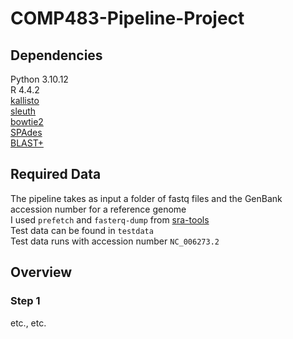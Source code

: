 # COMP483-Pipeline-Project

## Dependencies
Python 3.10.12  
R 4.4.2  
[kallisto](https://pachterlab.github.io/kallisto/download)  
[sleuth](https://pachterlab.github.io/sleuth/download)  
[bowtie2](https://github.com/BenLangmead/bowtie2)  
[SPAdes](https://github.com/ablab/spades)  
[BLAST+](https://ftp.ncbi.nlm.nih.gov/blast/executables/blast+/LATEST/)  

## Required Data
The pipeline takes as input a folder of fastq files and the GenBank accession number for a reference genome  
I used `prefetch` and `fasterq-dump` from [sra-tools](https://github.com/ncbi/sra-tools)  
Test data can be found in `testdata`  
Test data runs with accession number `NC_006273.2`  

## Overview
### Step 1
etc., etc.